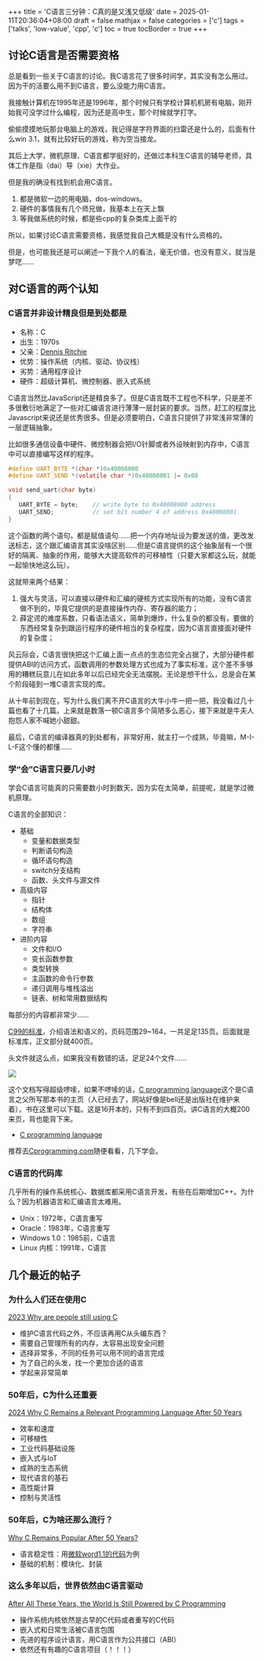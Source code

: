 +++
title = 'C语言三分钟：C真的是又浅又低级'
date = 2025-01-11T20:36:04+08:00
draft = false
mathjax = false
categories = ['c']
tags = ['talks', 'low-value', 'cpp', 'c']
toc = true
tocBorder = true
+++

## 讨论C语言是否需要资格

总是看到一些关于C语言的讨论。我C语言花了很多时间学，其实没有怎么用过。因为干的活要么用不到C语言，要么没能力用C语言。

我接触计算机在1995年还是1996年，那个时候只有学校计算机机房有电脑，刚开始我可没学过什么编程，因为还是高中生，那个时候就学打字。

偷偷摸摸地玩那台电脑上的游戏，我记得是字符界面的扫雷还是什么的，后面有什么win 3.1，就有比较好玩的游戏，称为空当接龙。

其后上大学，微机原理、C语言都学挺好的，还做过本科生C语言的辅导老师，具体工作是指（dai）导（xie）大作业。

但是我的确没有找到机会用C语言。

1. 都是微软一边的用电脑，dos-windows。
2. 硬件的事情我有几个师兄做，我基本上在天上飘
3. 等我做系统的时候，都是些cpp的复杂类库上面干的

所以，如果讨论C语言需要资格，我感觉我自己大概是没有什么资格的。

但是，也可能我还是可以阐述一下我个人的看法，毫无价值，也没有意义，就当是梦呓……

## 对C语言的两个认知

### C语言并非设计精良但是到处都是

- 名称：C
- 出生：1970s
- 父亲：[Dennis Ritchie](www.cs.bell-labs.com/~dmr)
- 优势：操作系统（内核、驱动、协议栈）
- 劣势：通用程序设计
- 硬件：超级计算机、微控制器、嵌入式系统

C语言当然比JavaScript还是精良多了。但是C语言既不工程也不科学，只是差不多很敷衍地满足了一些对汇编语言进行薄薄一层封装的要求。当然，赶工的程度比Javascript来说还是优秀很多。但是必须要明白，C语言只提供了非常浅非常薄的一层逻辑抽象。

比如很多通信设备中硬件、微控制器会把I/O针脚或者外设映射到内存中，C语言中可以直接编写这样的程序。

```C
#define UART_BYTE *(char *)0x40008000 
#define UART_SEND *(volatile char *)0x40008001 |= 0x08 

void send_uart(char byte) 
{ 
   UART_BYTE = byte;    // write byte to 0x40008000 address 
   UART_SEND;           // set bit number 4 of address 0x40008001 
}
```
这个函数的两个语句，都是赋值语句……把一个内存地址设为要发送的值，更改发送标志，这个跟汇编语言其实没啥区别……但是C语言提供的这个抽象层有一个很好的隔离、抽象的作用，能够大大提高软件的可移植性（只要大家都这么玩，就能一起愉快地这么玩）。


这就带来两个结果：

1. 强大与灵活，可以直接以硬件和汇编的硬核方式实现所有的功能，没有C语言做不到的，毕竟它提供的是直接操作内存、寄存器的能力；
2. 薛定谔的难度系数，只看语法语义，简单到爆炸，什么复杂的都没有，要做的东西经常复杂到跟运行程序的硬件相当的复杂程度，因为C语言直接面对硬件的复杂度；

风云际会，C语言很快把这个汇编上面一点点的生态位完全占据了，大部分硬件都提供ABI的访问方式，函数调用的参数处理方式也成为了事实标准，这个差不多够用的糟糕玩意儿在如此多年以后已经完全无法摆脱。无论是想干什么，总是会在某个阶段碰到一堆C语言实现的库。

从十年前到现在，写为什么我们离不开C语言的大牛小牛一把一把，我没看过几十篇也看了十几篇。上来就是数落一顿C语言多个简陋多么恶心，接下来就是牛夫人抱怨人家不喊她小甜甜。

最后，C语言的编译器真的到处都有，非常好用，就主打一个成熟，毕竟嘛，M-I-L-F这个懂的都懂……

### 学“会”C语言只要几小时

学会C语言可能真的只需要数小时到数天，因为实在太简单，前提呢，就是学过微机原理。

C语言的全部知识：

- 基础
    - 变量和数据类型
    - 判断语句构造
    - 循环语句构造
    - switch分支结构
    - 函数、头文件与源文件
- 高级内容
    - 指针
    - 结构体
    - 数组
    - 字符串
- 进阶内容
    - 文件和I/O
    - 变长函数参数
    - 类型转换
    - 主函数的命令行参数
    - 递归调用与堆栈溢出
    - 链表、树和常用数据结构

每部分的内容都非常少……

[C99的标准](https://www.dii.uchile.cl/~daespino/files/Iso_C_1999_definition.pdf)，介绍语法和语义的，页码范围29~164，一共足足135页。后面就是标准库，正文部分就400页。

头文件就这么点，如果我没有数错的话，足足24个文件……

![](/cpp/c-is-lowlevel/standar_headers.png)

这个文档写得超级啰嗦，如果不啰嗦的话，[C programming language](http://s3-us-west-2.amazonaws.com/belllabs-microsite-dritchie/cbook/index.html)这个是C语言之父所写那本书的主页（人已经去了，网站好像是bell还是出版社在维护来着），书在这里可以下载。这是16开本的，只有不到四百页。讲C语言的大概200来页，背也能背下来。

- [C programming language](https://usuaris.tinet.cat/bertolin/pdfs/c_programming_language.pdf)


推荐去[Cprogramming.com](https://www.cprogramming.com/tutorial/c-tutorial.html?inl=nv)随便看看，几下学会。

### C语言的代码库

几乎所有的操作系统核心、数据库都采用C语言开发，有些在后期增加C++。为什么？因为机器语言和汇编语言太难用。

- Unix：1972年，C语言重写
- Oracle：1983年，C语言重写
- Windows 1.0：1985前，C语言
- Linux 内核：1991年，C语言


## 几个最近的帖子

### 为什么人们还在使用C

[2023 Why are people still using C](https://thecodist.com/why-are-people-still-using-c/)

- 维护C语言代码之外，不应该再用C从头编东西？
- 需要自己管理所有的内存，太容易出现安全问题
- 选择非常多，不同的任务可以用不同的语言完成
- 为了自己的头发，找一个更加合适的语言
- 学起来非常简单


### 50年后，C为什么还重要

[2024 Why C Remains a Relevant Programming Language After 50 Years](https://blogs.dal.ca/openthink/why-c-remains-a-relevant-programming-language-after-50-years/)

- 效率和速度
- 可移植性
- 工业代码基础设施
- 嵌入式与IoT
- 成熟的生态系统
- 现代语言的基石
- 高性能计算
- 控制与灵活性


### 50年后，C为啥还那么流行？

[Why C Remains Popular After 50 Years?](https://cppdepend.com/blog/why-c-remains-popular-after-years/)

- 语言稳定性：用[微软word1.1的代码](http://www.computerhistory.org/atchm/microsoft-word-for-windows-1-1a-source-code/)为例
- 基础的机制：模块化、封装

### 这么多年以后，世界依然由C语言驱动

[After All These Years, the World Is Still Powered by C Programming](https://www.toptal.com/c/after-all-these-years-the-world-is-still-powered-by-c-programming)

- 操作系统内核依然是古早的C代码或者重写的C代码
- 嵌入式和日常生活被C语言包围
- 先进的程序设计语言，用C语言作为公共接口（ABI）
- 依然还有有趣的C语言项目（！！！）
